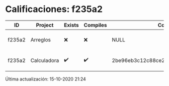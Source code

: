 # Calificaciones: f235a2
|ID|Project|Exists|Compiles|CommitHash|CommitDate|CheckDate|Comments|
|-|-|-|-|-|-|-|-|
|f235a2|Arreglos|❌|❌|NULL|NULL|15-10-2020 21:24:44|No se encontró el archivo en PracticasComputacionI/Arreglos/Arreglos.cpp|
|f235a2|Calculadora|✔️|✔️|2be96eb3c12c88ce2e7ca157cfb174561eb74ca1|11-10-2020 20:54:38|15-10-2020 21:24:41|NULL|

Última actualización: 15-10-2020 21:24